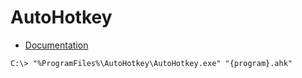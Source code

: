 # AutoHotkey

- [Documentation](https://www.autohotkey.com/docs/AutoHotkey.htm)

```
C:\> "%ProgramFiles%\AutoHotkey\AutoHotkey.exe" "{program}.ahk"
```
